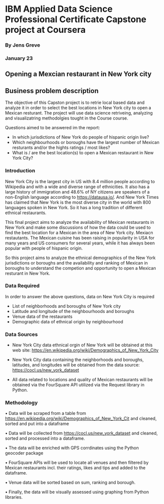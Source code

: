 # IBM Applied Data Science Professional Certificate Capstone project at Coursera
### By Jens Greve
### January 23

## Opening a Mexcian restaurant in New York city

## Business problem description
The objective of this Capston project is to retrie local based data and analyze it in order to select the best locations in New York city to open a Mexican resturant. The project will use data science retriveing, analyzing and visualizatring methodolgies tought in the Course course.

Questions aimed to be answered im the report:
- In which jurisdictions of New York do people of hispanic origin live?
- Which neighbourhoods or boroughs have the largest number of Mexican resturants and/or the hights ratings / most likes?
- What is / are the best location(s) to open a Mexican restaurant in New York City? 

### Introduction
New York City is the largest city in US with 8.4 million people according to Wikipedia and with a wide and diverse range of ethnicities. It also has a large history of immigration and 48.6% of NY citizens are speakers of a non-English language according to https://datausa.io/. And New York Times has claimed that New York is the most diverse city in the world with 800 languages spoken in New York. So it has a long tradition of different ethnical restaurants.

This final project aims to analyze the availability of Mexican restaurants in New York and make some discussions of how the data could be used to find the best location for a Mexican in the area of New York city. Mexiacn restautants. The Mexican cuisine has been raising in popularity in USA for many years and US consumers for several years, while it has always been popular with people of hispanic origin.

So this project aims to analyze the ethnical demographics of the New York jurisdictions or boroughs and the availability and ranking of Mexican in boroughs to understand the competion and opportunity to open a Mexican resturant in New York.

### Data Required
In order to answer the above questions, data on New York City is required

- List of neighborhoods and boroughs of New York city
- Latitude and longitude of the neighbourhoods and boroughs
- Venue data of the restaurants
- Demographic data of ethnical origin by neighbourhood

### Data Sources
- New York City data ethnical orgin of New York will be obtained at this web site: https://en.wikipedia.org/wiki/Demographics_of_New_York_City

- New York City data containing the neighborhoods and boroughs, latitudes, and longitudes will be obtained from the data source: https://cocl.us/new_york_dataset

- All data related to locations and quality of Mexican restaurants will be obtained via the FourSquare API utilized via the Request library in Python.

### Methodology
• Data will be scraped from a table from https://en.wikipedia.org/wiki/Demographics_of_New_York_Cit and cleaned, sorted and put into a dataframe

• Data will be collected from https://cocl.us/new_york_dataset and cleaned, sorted and processed into a dataframe.

• The data will be enriched with GPS corrdinates using the Python geocoder package

• FourSquare APIs will be used to locate all venues and then filtered by Mexican restaurants incl. their ratings, likes and tips and added to the dataframe.

• Venue data will be sorted based on sum, ranking and borough.

• Finally, the data will be visually assessed using graphing from Python libraries.

